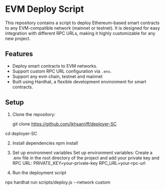 # EVM Deploy Script

This repository contains a script to deploy Ethereum-based smart contracts to any EVM-compatible network (mainnet or testnet). It is designed for easy integration with different RPC URLs, making it highly customizable for any new project.

## Features

- Deploy smart contracts to EVM networks.
- Support custom RPC URL configuration via `.env`.
- Support any evm chain, testnet and mainnet
- Built using Hardhat, a flexible development environment for smart contracts.

## Setup

1. Clone the repository:

   git clone https://github.com/ikhsanriff/deployer-SC

cd deployer-SC

2. Install dependencies
npm install

3. Set up environment variables
Set up environment variables: Create a .env file in the root directory of the project and add your private key and RPC URL:
PRIVATE_KEY=your-private-key
RPC_URL=your-rpc-url

4. Run the deployment script

npx hardhat run scripts/deploy.js --network custom
